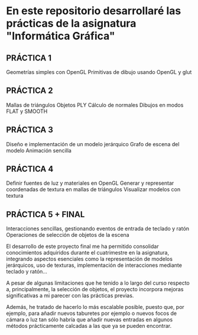 # En este repositorio desarrollaré las prácticas de la asignatura "Informática Gráfica"

## PRÁCTICA 1
Geometrías simples con OpenGL
Primitivas de dibujo usando OpenGL y glut

## PRÁCTICA 2
Mallas de triángulos
Objetos PLY
Cálculo de normales
Dibujos en modos FLAT y SMOOTH

## PRÁCTICA 3
Diseño e implementación de un modelo jerárquico
Grafo de escena del modelo
Animación sencilla

## PRÁCTICA 4
Definir fuentes de luz y materiales en OpenGL
Generar y representar coordenadas de textura en mallas de triángulos
Visualizar modelos con textura

## PRÁCTICA 5 + FINAL
Interacciones sencillas, gestionando eventos de entrada de teclado y ratón
Operaciones de selección de objetos de la escena

El desarrollo de este proyecto final me ha permitido consolidar conocimientos adquiridos durante el cuatrimestre en la asignatura, integrando aspectos esenciales como la representación de modelos jerárquicos, uso de texturas, implementación de interacciones mediante teclado y ratón…

A pesar de algunas limitaciones que he tenido a lo largo del curso respecto a, principalmente, la selección de objetos, el proyecto incorpora mejoras significativas a mi parecer con las prácticas previas.

Además, he tratado de hacerlo lo más escalable posible, puesto que, por ejemplo, para añadir nuevos taburetes por ejemplo o nuevos focos de cámara o luz tan sólo habría que añadir nuevas entradas en algunos métodos prácticamente calcadas a las que ya se pueden encontrar.
